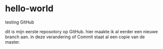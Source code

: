 # hello-world
testing GitHub

dit is mijn eerste reposotory op GitHub. hier maakte ik al eerder een nieuwe branch aan. in deze verandering of Commit staat al een copie van de master.
